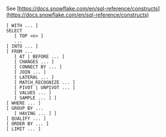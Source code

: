 See [https://docs.snowflake.com/en/sql-reference/constructs](https://docs.snowflake.com/en/sql-reference/constructs)
```
[ WITH ... ]
SELECT
   [ TOP <n> ]
   ...
[ INTO ... ]
[ FROM ...
   [ AT | BEFORE ... ]
   [ CHANGES ... ]
   [ CONNECT BY ... ]
   [ JOIN ... ]
   [ LATERAL ... ]
   [ MATCH_RECOGNIZE ... ]
   [ PIVOT | UNPIVOT ... ]
   [ VALUES ... ]
   [ SAMPLE ... ] ]
[ WHERE ... ]
[ GROUP BY ...
   [ HAVING ... ] ]
[ QUALIFY ... ]
[ ORDER BY ... ]
[ LIMIT ... ]
```
